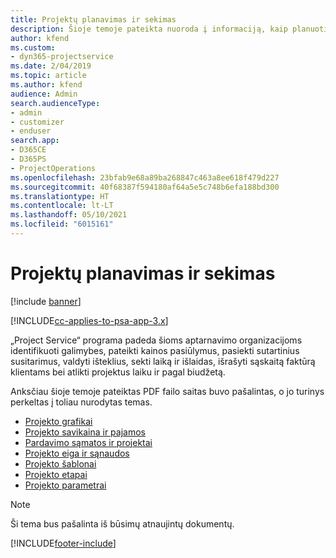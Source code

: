 ```yaml
---
title: Projektų planavimas ir sekimas
description: Šioje temoje pateikta nuoroda į informaciją, kaip planuoti ir sekti, naudojantis „Project Service Automation“.
author: kfend
ms.custom:
- dyn365-projectservice
ms.date: 2/04/2019
ms.topic: article
ms.author: kfend
audience: Admin
search.audienceType:
- admin
- customizer
- enduser
search.app:
- D365CE
- D365PS
- ProjectOperations
ms.openlocfilehash: 23bfab9e68a89ba268847c463a8ee618f479d227
ms.sourcegitcommit: 40f68387f594180af64a5e5c748b6efa188bd300
ms.translationtype: HT
ms.contentlocale: lt-LT
ms.lasthandoff: 05/10/2021
ms.locfileid: "6015161"
---
```

# <a name="project-planning-and-tracking"></a>Projektų planavimas ir sekimas

[!include [banner](../../includes/psa-now-project-operations.md)]

[!INCLUDE[cc-applies-to-psa-app-3.x](../../includes/cc-applies-to-psa-app-3x.md)]

„Project Service“ programa padeda šioms aptarnavimo organizacijoms identifikuoti galimybes, pateikti kainos pasiūlymus, pasiekti sutartinius susitarimus, valdyti išteklius, sekti laiką ir išlaidas, išrašyti sąskaitą faktūrą klientams bei atlikti projektus laiku ir pagal biudžetą. 

Anksčiau šioje temoje pateiktas PDF failo saitas buvo pašalintas, o jo turinys perkeltas į toliau nurodytas temas.

- [Projekto grafikai](../project-creating.md)
- [Projekto savikaina ir pajamos](../project-estimating.md)
- [Pardavimo sąmatos ir projektai](../project-leveraging.md)
- [Projekto eiga ir sąnaudos](../project-tracking.md)
- [Projekto šablonai](../project-templates.md)
- [Projekto etapai](../project-stages.md)
- [Projekto parametrai](../project-settings.md)

> [!NOTE]
> Ši tema bus pašalinta iš būsimų atnaujintų dokumentų. 


[!INCLUDE[footer-include](../../includes/footer-banner.md)]